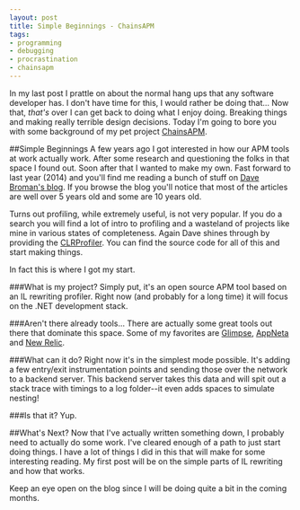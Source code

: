 ```yaml
---
layout: post
title: Simple Beginnings - ChainsAPM
tags:
- programming
- debugging
- procrastination
- chainsapm
---
```

In my last post I prattle on about the normal hang ups that any software developer has. I don't have time for this, I would rather be doing that... Now that, *that's* over I can get back to doing what I enjoy doing. Breaking things and making really terrible design decisions. Today I'm going to bore you with some background of my pet project [ChainsAPM][chains].

##Simple Beginnings
A few years ago I got interested in how our APM tools at work actually work. After some research and questioning the folks in that space I found out. Soon after that I wanted to make my own. Fast forward to last year (2014) and you'll find me reading a bunch of stuff on [Dave Broman's blog][davebro]. If you browse the blog you'll notice that most of the articles are well over 5 years old and some are 10 years old.

Turns out profiling, while extremely useful, is not very popular. If you do a search you will find a lot of intro to profiling and a wasteland of projects like mine in various states of completeness. Again Dave shines through by providing the [CLRProfiler][clrprofiler]. You can find the source code for all of this and start making things.

In fact this is where I got my start. 

###What is my project?
Simply put, it's an open source APM tool based on an IL rewriting profiler. Right now (and probably for a long time) it will focus on the .NET development stack.

###Aren't there already tools...
There are actually some great tools out there that dominate this space. Some of my favorites are [Glimpse][glimpse], [AppNeta][appneta] and [New Relic][newrelic].

###What can it do?
Right now it's in the simplest mode possible. It's adding a few entry/exit instrumentation points and sending those over the network to a backend server. This backend server takes this data and will spit out a stack trace with timings to a log folder--it even adds spaces to simulate nesting!

###Is that it?
Yup.

##What's Next?
Now that I've actually written something down, I probably need to actually do some work. I've cleared enough of a path to just start doing things. I have a lot of things I did in this that will make for some interesting reading. My first post will be on the simple parts of IL rewriting and how that works.

Keep an eye open on the blog since I will be doing quite a bit in the coming months.


[davebro]: http://blogs.msdn.com/b/davbr/
[clrprofiler]: https://clrprofiler.codeplex.com/
[chains]: https://github.com/chainsapm/chainsapm
[glimpse]: http://getglimpse.com/
[appneta]: http://www.appneta.com/
[newrelic]: http://newrelic.com/
